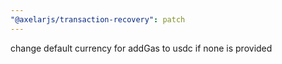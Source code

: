 ```yaml
---
"@axelarjs/transaction-recovery": patch
---
```


change default currency for addGas to usdc if none is provided
